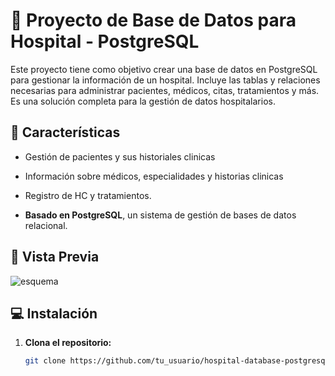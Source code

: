 # 🏥 Proyecto de Base de Datos para Hospital - PostgreSQL

Este proyecto tiene como objetivo crear una base de datos en PostgreSQL para gestionar la información de un hospital. Incluye las tablas y relaciones necesarias para administrar pacientes, médicos, citas, tratamientos y más. Es una solución completa para la gestión de datos hospitalarios.

## 🚀 Características
- Gestión de pacientes y sus historiales clinicas 
- Información sobre médicos, especialidades y historias clinicas
- Registro de HC y tratamientos.

- **Basado en PostgreSQL**, un sistema de gestión de bases de datos relacional.

## 📸 Vista Previa

![esquema](https://github.com/user-attachments/assets/03cfb56f-6710-41c8-a63e-2b2f6e625ebf)

## 💻 Instalación

1. **Clona el repositorio:**
   ```bash
   git clone https://github.com/tu_usuario/hospital-database-postgresql.git





